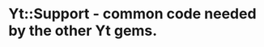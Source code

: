 Yt::Support - common code needed by the other Yt gems.
======================================================

